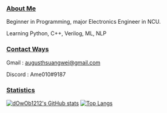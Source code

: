 ### <ins>About Me</ins>


Beginner in Programming, major Electronics Engineer in NCU.


Learning Python, C++, Verilog, ML, NLP
### <ins>Contact Ways</ins>
Gmail : augusthsuangwei@gmail.com


Discord : Ame010#9187

### <ins>Statistics</ins>
[![dOwOb1212's GitHub stats](https://github-readme-stats.vercel.app/api?username=dOwOb1212)](https://github.com/dOwOb1212/github-readme-stats)
[![Top Langs](https://github-readme-stats.vercel.app/api/top-langs/?username=dOwOb1212&langs_count=8)](https://github.com/dOwOb1212/github-readme-stats)
<!--
**dOwOb1212/dOwOb1212** is a ✨ _special_ ✨ repository because its `README.md` (this file) appears on your GitHub profile.

Here are some ideas to get you started:

- 🔭 I’m currently working on ...
- 🌱 I’m currently learning ...
- 👯 I’m looking to collaborate on ...
- 🤔 I’m looking for help with ...
- 💬 Ask me about ...
- 📫 How to reach me: ...
- 😄 Pronouns: ...
- ⚡ Fun fact: ...
-->
